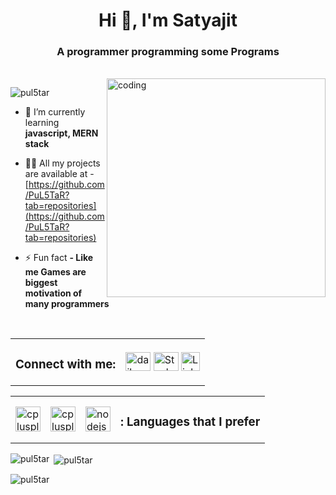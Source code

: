 <h1 align="center">Hi 👋, I'm Satyajit</h1>
<h3 align="center">A programmer programming some Programs</h3>

<br>
<img align="right" alt="coding" width="350" src="https://user-images.githubusercontent.com/77431114/209034093-3f771f69-da97-4c83-8086-6bfe90c0735f.gif">

<p align="left"> <img src="https://komarev.com/ghpvc/?username=pul5tar&label=Profile%20views&color=0e75b6&style=flat" alt="pul5tar" /> </p>

- 🌱 I’m currently learning **javascript, MERN stack**

- 👨‍💻 All my projects are available at - 
[https://github.com/PuL5TaR?tab=repositories](https://github.com/PuL5TaR?tab=repositories)

<!-- - 📫 Reach me at **- myemail@email.com** -->

- ⚡ Fun fact **- Like me Games are biggest motivation of many programmers**

<br>
<table><tr>
<td><h3 align="left">Connect with me:</h3></td>
<td>
    <a href="https://app.daily.dev/PuL5Tar" target="blank">
        <img align="center" src="https://user-images.githubusercontent.com/77431114/208964684-a0a611c7-c0d8-4a84-929f-1e489d5b3a1f.png" alt="daily-dev" height="30" width="40" /></a>
    <a href="https://stackoverflow.com/users/16443462/pul5tar" target="blank">
        <img align="center" src="https://user-images.githubusercontent.com/77431114/208966688-69c49fa6-6db2-46cf-980c-f6af3af0ae15.png" alt="Stackoverflow" height="30" width="40" /></a>
    <a href="https://www.linkedin.com/in/satyajit-nayak-42b8a01a1" target="blank">
        <img align="center" src="https://user-images.githubusercontent.com/77431114/208966476-80404db4-fb2f-41fa-a875-5a89d340cfb3.png" alt="LinkedIn" height="30" width="30" /></a>
</td>
</tr></table>

<table><tr>
<td>
<a href="https://www.w3schools.com/js/" target="_blank" rel="noreferrer">
    <img src="https://user-images.githubusercontent.com/77431114/209035553-878c6780-bd9b-4f51-99de-6d1e615cce12.png" alt="cplusplus" width="40" height="40" /></a>
</td>
<td>
<a href="https://www.w3schools.com/cpp/" target="_blank" rel="noreferrer">
    <img src="https://user-images.githubusercontent.com/77431114/208966929-0a119923-ed46-44c5-8861-54b8e998db9e.png" alt="cplusplus" width="40" height="40" /></a>
</td>
<td>
<a href="https://www.python.org/" alt="python" width="40" height="40">
    <img src="https://user-images.githubusercontent.com/77431114/208967042-538c3c39-b150-4e03-9e51-d1b2a0b6207d.png" alt="nodejs" width="40" height="40" /> </a>
</td>
<td><h3 align="left">: Languages that I prefer</h3></td>
</tr></table>

<p><img align="left"
        src="https://github-readme-stats.vercel.app/api/top-langs?username=pul5tar&show_icons=true&locale=en&layout=compact"
        alt="pul5tar" /></p>

<p>&nbsp;<img align="center" src="https://github-readme-stats.vercel.app/api?username=pul5tar&show_icons=true&locale=en"
        alt="pul5tar" /></p>

<p><img align="center" src="https://github-readme-streak-stats.herokuapp.com/?user=pul5tar&" alt="pul5tar" /></p>

